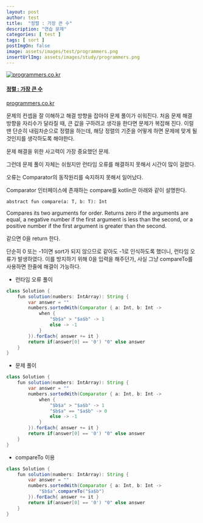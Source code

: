 ```yaml
---
layout: post
author: test
title:  "정렬 : 가장 큰 수"
description: "연습 문제"
categories: [ test ]
tags: [ sort ]
postImgOn: false
image: assets/images/test/programmers.png
insertUrlImg: assets/images/study/programmers.png
---
```


<div class="card h-100 my-u-padding"><div class="insertcover"><a target="_blank" class="text-dark" href="https://programmers.co.kr/learn/courses/30/lessons/42746"><div class=""><img class="inserturl" src="{{site.baseurl}}/{{ page.insertUrlImg}}" alt="programmers.co.kr"/></div><div class="insert-img-body"><h4 class="insert-img-title">정렬 : 가장 큰 수</h4><p class="insert-img-description">programmers.co.kr</p></div></a></div></div>

문제의 컨셉을 잘 이해하고 해결 방향을 잡아야 문제 풀이가 쉬워진다.
처음 문제 해결 방향을 자리수가 달라질 때, 큰 값을 구하려고 생각을 한다면 문제가 복잡해 진다.
이럴땐 단순히 내림차순으로 정렬을 하는데, 해당 정렬의 기준을 어떻게 하면 문제에 맞게 될 것인지를 생각하도록 해야한다.

문제 해결을 위한 사고력이 가장 중요했던 문제.

그런데 문제 풀이 자체는 쉬웠지만 런타임 오류를 해결하지 못해서 시간이 많이 걸렸다.

오류는 Comparator의 동작원리를 숙지하지 못해서 일어났다.

Comparator 인터페이스에 존재하는 compare를 kotlin은 아래와 같이 설명한다.

```
abstract fun compare(a: T, b: T): Int
```
Compares its two arguments for order. Returns zero if the arguments are equal, a negative number if the first argument is less than the second, or a positive number if the first argument is greater than the second.

같으면 0을 return 한다.

단순히 0 또는 -1이면 sort가 되지 않으므로 같아도 -1로 인식하도록 했더니, 런타임 오류가 발생하였다.
이를 방지하기 위해 0을 입력을 해주던가, 사실 그냥 compareTo를 사용하면 한줄에 해결이 가능하다.


- 런타임 오류 풀이

```java
class Solution {
    fun solution(numbers: IntArray): String {
        var answer = ""
        numbers.sortedWith(Comparator { a: Int, b: Int ->
            when {
                "$b$a" > "$a$b" -> 1
                else -> -1
            }
        }).forEach{ answer += it }
        return if(answer[0] == '0') "0" else answer
    }
}
```


- 문제 풀이

```java
class Solution {
    fun solution(numbers: IntArray): String {
        var answer = ""
        numbers.sortedWith(Comparator { a: Int, b: Int ->
            when {
                "$b$a" > "$a$b" -> 1
                "$b$a" == "$a$b" -> 0
                else -> -1
            }
        }).forEach{ answer += it }
        return if(answer[0] == '0') "0" else answer
    }
}
```

- compareTo 이용

```java
class Solution {
    fun solution(numbers: IntArray): String {
        var answer = ""
        numbers.sortedWith(Comparator { a: Int, b: Int ->
            "$b$a".compareTo("$a$b")
        }).forEach{ answer += it }
        return if(answer[0] == '0') "0" else answer
    }
}
```